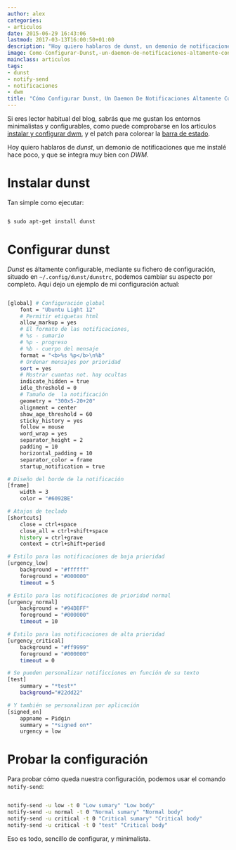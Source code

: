 ```yaml
---
author: alex
categories:
- articulos
date: 2015-06-29 16:43:06
lastmod: 2017-03-13T16:00:50+01:00
description: "Hoy quiero hablaros de dunst, un demonio de notificaciones que me instalé hace poco, y que se integra muy bien con DWM."
image: Como-Configurar-Dunst,-un-daemon-de-notificaciones-altamente-configurable.png
mainclass: articulos
tags:
- dunst
- notify-send
- notificaciones
- dwm
title: "Cómo Configurar Dunst, Un Daemon De Notificaciones Altamente Configurable"
---
```


<figure>
        <a href="/img/Como-Configurar-Dunst,-un-daemon-de-notificaciones-altamente-configurable.png">
          <amp-img
            on="tap:lightbox1"
            role="button"
            tabindex="0"
            layout="responsive"
            src="/img/Como-Configurar-Dunst,-un-daemon-de-notificaciones-altamente-configurable.png"
            alt="Cómo configurar Dunst. Daemon de notificaciones"
            title="Cómo configurar Dunst. Daemon de notificaciones"
            sizes="(min-width: 329px) 329px, 100vw"
            width="329"
            height="212">
          </amp-img>
        </a>
</figure>

Si eres lector habitual del blog, sabrás que me gustan los entornos minimalistas y configurables, como puede comprobarse en los artículos [instalar y configurar dwm](/instalar-y-configurar-dwm-el-gestor-de-ventanas-mas-eficiente/ "Instalar y configurar DWM"), y el patch para colorear la [barra de estado](/statuscolor-dwm-6-1/).

Hoy quiero hablaros de _dunst_, un demonio de notificaciones que me instalé hace poco, y que se integra muy bien con _DWM_.

<!--more--><!--ad-->

# Instalar dunst

Tan simple como ejecutar:

```bash

$ sudo apt-get install dunst

```

# Configurar dunst

_Dunst_ es áltamente configurable, mediante su fichero de configuración, situado en `~/.config/dunst/dunstrc`, podemos cambiar su aspecto por completo. Aquí dejo un ejemplo de mi configuración actual:

```bash

[global] # Configuración global
    font = "Ubuntu Light 12"
    # Permitir etiquetas html
    allow_markup = yes
    # El formato de las notificaciones,
    # %s - sumario
    # %p - progreso
    # %b - cuerpo del mensaje
    format = "<b>%s %p</b>\n%b"
    # Ordenar mensajes por prioridad
    sort = yes
    # Mostrar cuantas not. hay ocultas
    indicate_hidden = true
    idle_threshold = 0
    # Tamaño de  la notificación
    geometry = "300x5-20+20"
    alignment = center
    show_age_threshold = 60
    sticky_history = yes
    follow = mouse
    word_wrap = yes
    separator_height = 2
    padding = 10
    horizontal_padding = 10
    separator_color = frame
    startup_notification = true

# Diseño del borde de la notificación
[frame]
    width = 3
    color = "#6092BE"

# Atajos de teclado
[shortcuts]
    close = ctrl+space
    close_all = ctrl+shift+space
    history = ctrl+grave
    context = ctrl+shift+period

# Estilo para las notificaciones de baja prioridad
[urgency_low]
    background = "#ffffff"
    foreground = "#000000"
    timeout = 5

# Estilo para las notificaciones de prioridad normal
[urgency_normal]
    background = "#94DBFF"
    foreground = "#000000"
    timeout = 10

# Estilo para las notificaciones de alta prioridad
[urgency_critical]
    background = "#ff9999"
    foreground = "#000000"
    timeout = 0

# Se pueden personalizar notificciones en función de su texto
[test]
    summary = "*test*"
    background="#22dd22"

# Y también se personalizan por aplicación
[signed_on]
    appname = Pidgin
    summary = "*signed on*"
    urgency = low

```

# Probar la configuración

Para probar cómo queda nuestra configuración, podemos usar el comando `notify-send`:

```bash

notify-send -u low -t 0 "Low sumary" "Low body"
notify-send -u normal -t 0 "Normal sumary" "Normal body"
notify-send -u critical -t 0 "Critical sumary" "Critical body"
notify-send -u critical -t 0 "test" "Critical body"

```

Eso es todo, sencillo de configurar, y minimalista.
